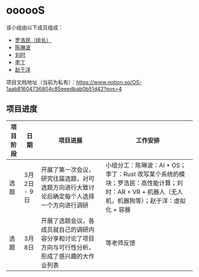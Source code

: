# oooooS

该小组由以下成员组成：

- [罗浩民（组长）](https://github.com/LuoHaomin)
- [陈琳波](https://github.com/AsukirinaAI)
- [刘时](https://github.com/LISTOI)
- [李丁](https://github.com/AsuWhisper)
- [赵于洋](https://github.com/LaoKuiZe)

项目文档地址（当前为私有）：<https://www.notion.so/OS-1aab81604736804c85eeedbab0b51d42?pvs=4>

## 项目进度

项目阶段| 日期| 项目进展| 工作安排
---|---|---|---
选题| 3月2日 - 9日| 开展了第一次会议，研究往届选题，对可选题方向进行大致讨论后确定每个人选择一个方向进行调研| 小组分工：陈琳波：AI + OS；李丁：Rust 改写某个系统的模块；罗浩民：高性能计算；刘时：AR + VR + 机器人（无人机，机器狗等）；赵于洋：虚拟化 + 容器
选题| 3月8日| 开展了选题会议，各成员就自己的调研内容分享和讨论了项目方向与可行性分析，形成了感兴趣的大作业列表| 等老师反馈
